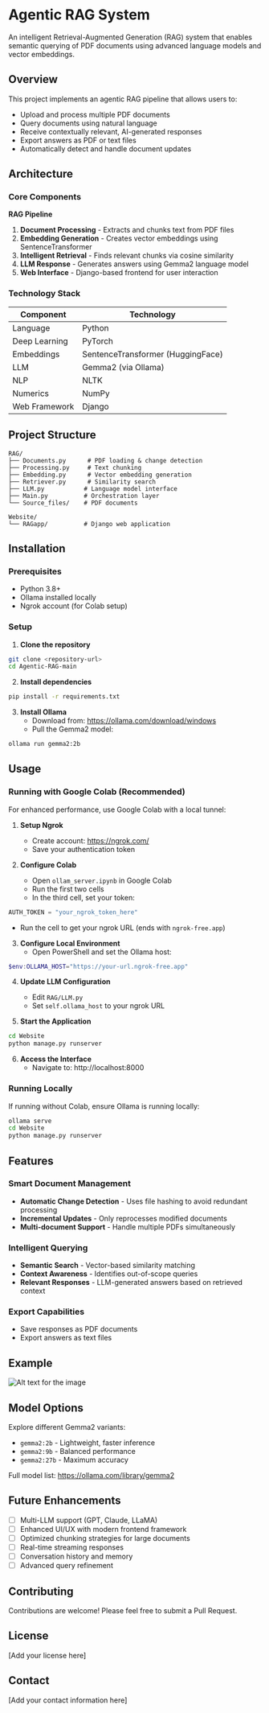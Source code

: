 # Agentic RAG System

An intelligent Retrieval-Augmented Generation (RAG) system that enables semantic querying of PDF documents using advanced language models and vector embeddings.

## Overview

This project implements an agentic RAG pipeline that allows users to:
- Upload and process multiple PDF documents
- Query documents using natural language
- Receive contextually relevant, AI-generated responses
- Export answers as PDF or text files
- Automatically detect and handle document updates

## Architecture

### Core Components

**RAG Pipeline**
1. **Document Processing** - Extracts and chunks text from PDF files
2. **Embedding Generation** - Creates vector embeddings using SentenceTransformer
3. **Intelligent Retrieval** - Finds relevant chunks via cosine similarity
4. **LLM Response** - Generates answers using Gemma2 language model
5. **Web Interface** - Django-based frontend for user interaction

### Technology Stack

| Component | Technology |
|-----------|-----------|
| Language | Python |
| Deep Learning | PyTorch |
| Embeddings | SentenceTransformer (HuggingFace) |
| LLM | Gemma2 (via Ollama) |
| NLP | NLTK |
| Numerics | NumPy |
| Web Framework | Django |

## Project Structure

```
RAG/
├── Documents.py      # PDF loading & change detection
├── Processing.py     # Text chunking
├── Embedding.py      # Vector embedding generation
├── Retriever.py      # Similarity search
├── LLM.py           # Language model interface
├── Main.py          # Orchestration layer
└── Source_files/    # PDF documents

Website/
└── RAGapp/          # Django web application
```

## Installation

### Prerequisites
- Python 3.8+
- Ollama installed locally
- Ngrok account (for Colab setup)

### Setup

1. **Clone the repository**
```bash
git clone <repository-url>
cd Agentic-RAG-main
```

2. **Install dependencies**
```bash
pip install -r requirements.txt
```

3. **Install Ollama**
   - Download from: https://ollama.com/download/windows
   - Pull the Gemma2 model:
```bash
ollama run gemma2:2b
```

## Usage

### Running with Google Colab (Recommended)

For enhanced performance, use Google Colab with a local tunnel:

1. **Setup Ngrok**
   - Create account: https://ngrok.com/
   - Save your authentication token

2. **Configure Colab**
   - Open `ollam_server.ipynb` in Google Colab
   - Run the first two cells
   - In the third cell, set your token:
```python
AUTH_TOKEN = "your_ngrok_token_here"
```
   - Run the cell to get your ngrok URL (ends with `ngrok-free.app`)

3. **Configure Local Environment**
   - Open PowerShell and set the Ollama host:
```powershell
$env:OLLAMA_HOST="https://your-url.ngrok-free.app"
```

4. **Update LLM Configuration**
   - Edit `RAG/LLM.py`
   - Set `self.ollama_host` to your ngrok URL

5. **Start the Application**
```bash
cd Website
python manage.py runserver
```

6. **Access the Interface**
   - Navigate to: http://localhost:8000

### Running Locally

If running without Colab, ensure Ollama is running locally:

```bash
ollama serve
cd Website
python manage.py runserver
```

## Features

### Smart Document Management
- **Automatic Change Detection** - Uses file hashing to avoid redundant processing
- **Incremental Updates** - Only reprocesses modified documents
- **Multi-document Support** - Handle multiple PDFs simultaneously

### Intelligent Querying
- **Semantic Search** - Vector-based similarity matching
- **Context Awareness** - Identifies out-of-scope queries
- **Relevant Responses** - LLM-generated answers based on retrieved context

### Export Capabilities
- Save responses as PDF documents
- Export answers as text files

## Example

![Alt text for the image](example.PNG)

## Model Options

Explore different Gemma2 variants:
- `gemma2:2b` - Lightweight, faster inference
- `gemma2:9b` - Balanced performance
- `gemma2:27b` - Maximum accuracy

Full model list: https://ollama.com/library/gemma2

## Future Enhancements

- [ ] Multi-LLM support (GPT, Claude, LLaMA)
- [ ] Enhanced UI/UX with modern frontend framework
- [ ] Optimized chunking strategies for large documents
- [ ] Real-time streaming responses
- [ ] Conversation history and memory
- [ ] Advanced query refinement

## Contributing

Contributions are welcome! Please feel free to submit a Pull Request.

## License

[Add your license here]

## Contact

[Add your contact information here]
